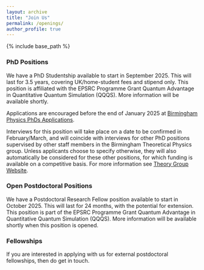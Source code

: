 ```yaml
---
layout: archive
title: "Join Us"
permalink: /openings/
author_profile: true
---
```


{% include base_path %}

### PhD Positions

We have a PhD Studentship available to start in September 2025. This will last for 3.5 years, covering UK/home-student fees and stipend only. This position is affiliated with the EPSRC Programme Grant Quantum Advantage in Quantitative Quantum Simulation (QQQS).
More information will be available shortly. 

Applications are encouraged before the end of January 2025 at <a href="https://www.birmingham.ac.uk/postgraduate/courses/research/physics/physics-astronomy-phd"><u>Birmingham Physics PhDs Applications</u></a>. 

Interviews for this position will take place on a date to be confirmed in February/March, and will coincide with interviews for other PhD positions supervised by other staff members in the Birmingham Theoretical Physics group. 
Unless applicants choose to specify otherwise, they will also automatically be considered for these other positions, for which funding is available on a competitive basis. For more information see <a href="https://more.bham.ac.uk/theoretical-physics/"><u>Theory Group Website</u></a>.

### Open Postdoctoral Positions

We have a Postdoctoral Research Fellow position available to start in October 2025. This will last for 24 months, with the potential for extension. This position is part of the EPSRC Programme Grant Quantum Advantage in Quantitative Quantum Simulation (QQQS). More information will be available shortly when this position is opened.


### Fellowships

If you are interested in applying with us for external postdoctoral fellowships, then do get in touch. 

